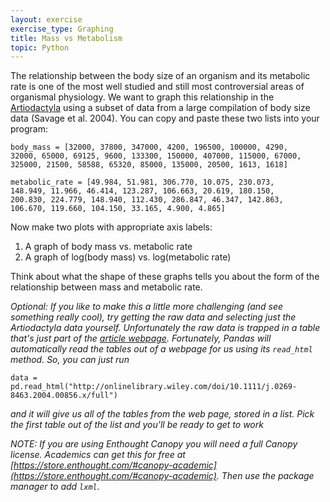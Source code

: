 ```yaml
---
layout: exercise
exercise_type: Graphing
title: Mass vs Metabolism
topic: Python
---
```


The relationship between the body size of an organism and its metabolic
rate is one of the most well studied and still most controversial areas
of organismal physiology. We want to graph this relationship in the
[Artiodactyla](http://en.wikipedia.org/wiki/Even-toed_ungulate) using a
subset of data from a large compilation of body size data (Savage et al.
2004). You can copy and paste these two lists into your program:

```
body_mass = [32000, 37800, 347000, 4200, 196500, 100000, 4290, 
32000, 65000, 69125, 9600, 133300, 150000, 407000, 115000, 67000, 
325000, 21500, 58588, 65320, 85000, 135000, 20500, 1613, 1618]

metabolic_rate = [49.984, 51.981, 306.770, 10.075, 230.073, 
148.949, 11.966, 46.414, 123.287, 106.663, 20.619, 180.150, 
200.830, 224.779, 148.940, 112.430, 286.847, 46.347, 142.863, 
106.670, 119.660, 104.150, 33.165, 4.900, 4.865]
```

Now make two plots with appropriate axis labels:

1.  A graph of body mass vs. metabolic rate
2.  A graph of log(body mass) vs. log(metabolic rate)

Think about what the shape of these graphs tells you about the form of
the relationship between mass and metabolic rate.

*Optional: If you like to make this a little more challenging (and see something
 really cool), try getting the raw data and selecting just the Artiodactyla data
 yourself. Unfortunately the raw data is trapped in a table that's just part of
 the [article webpage](http://onlinelibrary.wiley.com/doi/10.1111/j.0269-8463.2004.00856.x/full). Fortunately, Pandas will automatically read the tables out of a webpage for us using its
 `read_html` method. So, you can just run*

`data = pd.read_html("http://onlinelibrary.wiley.com/doi/10.1111/j.0269-8463.2004.00856.x/full")`

*and it will give us all of the tables from the web page, stored in a list. Pick
 the first table out of the list and you'll be ready to get to work*

*NOTE: If you are using Enthought Canopy you will need a full Canopy
 license. Academics can get this for free at
 [https://store.enthought.com/#canopy-academic](https://store.enthought.com/#canopy-academic). Then
 use the package manager to add `lxml`.*
